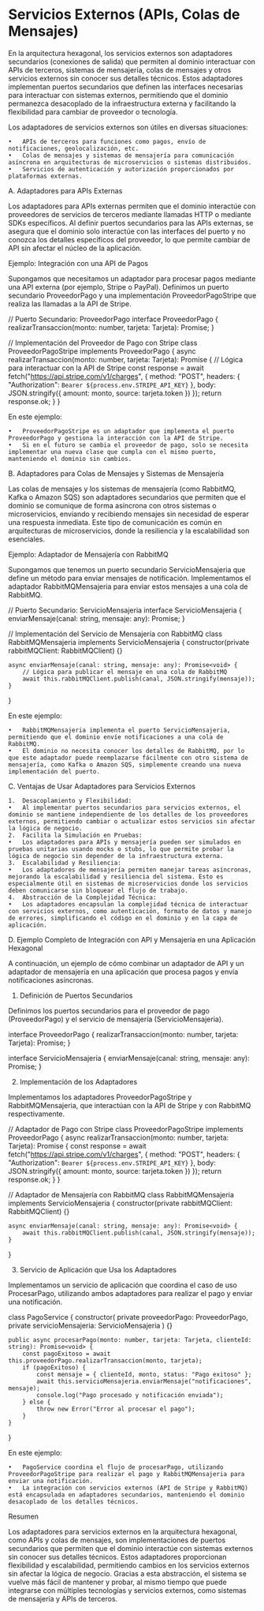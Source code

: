 # Servicios Externos (APIs, Colas de Mensajes)

En la arquitectura hexagonal, los servicios externos son adaptadores secundarios (conexiones de salida) que permiten al dominio interactuar con APIs de terceros, sistemas de mensajería, colas de mensajes y otros servicios externos sin conocer sus detalles técnicos. Estos adaptadores implementan puertos secundarios que definen las interfaces necesarias para interactuar con sistemas externos, permitiendo que el dominio permanezca desacoplado de la infraestructura externa y facilitando la flexibilidad para cambiar de proveedor o tecnología.

Los adaptadores de servicios externos son útiles en diversas situaciones:

	•	APIs de terceros para funciones como pagos, envío de notificaciones, geolocalización, etc.
	•	Colas de mensajes y sistemas de mensajería para comunicación asíncrona en arquitecturas de microservicios o sistemas distribuidos.
	•	Servicios de autenticación y autorización proporcionados por plataformas externas.

A. Adaptadores para APIs Externas

Los adaptadores para APIs externas permiten que el dominio interactúe con proveedores de servicios de terceros mediante llamadas HTTP o mediante SDKs específicos. Al definir puertos secundarios para las APIs externas, se asegura que el dominio solo interactúe con las interfaces del puerto y no conozca los detalles específicos del proveedor, lo que permite cambiar de API sin afectar el núcleo de la aplicación.

Ejemplo: Integración con una API de Pagos

Supongamos que necesitamos un adaptador para procesar pagos mediante una API externa (por ejemplo, Stripe o PayPal). Definimos un puerto secundario ProveedorPago y una implementación ProveedorPagoStripe que realiza las llamadas a la API de Stripe.

// Puerto Secundario: ProveedorPago
interface ProveedorPago {
    realizarTransaccion(monto: number, tarjeta: Tarjeta): Promise<boolean>;
}

// Implementación del Proveedor de Pago con Stripe
class ProveedorPagoStripe implements ProveedorPago {
    async realizarTransaccion(monto: number, tarjeta: Tarjeta): Promise<boolean> {
        // Lógica para interactuar con la API de Stripe
        const response = await fetch("https://api.stripe.com/v1/charges", {
            method: "POST",
            headers: { "Authorization": `Bearer ${process.env.STRIPE_API_KEY}` },
            body: JSON.stringify({ amount: monto, source: tarjeta.token })
        });
        return response.ok;
    }
}

En este ejemplo:

	•	ProveedorPagoStripe es un adaptador que implementa el puerto ProveedorPago y gestiona la interacción con la API de Stripe.
	•	Si en el futuro se cambia el proveedor de pago, solo se necesita implementar una nueva clase que cumpla con el mismo puerto, manteniendo el dominio sin cambios.

B. Adaptadores para Colas de Mensajes y Sistemas de Mensajería

Las colas de mensajes y los sistemas de mensajería (como RabbitMQ, Kafka o Amazon SQS) son adaptadores secundarios que permiten que el dominio se comunique de forma asíncrona con otros sistemas o microservicios, enviando y recibiendo mensajes sin necesidad de esperar una respuesta inmediata. Este tipo de comunicación es común en arquitecturas de microservicios, donde la resiliencia y la escalabilidad son esenciales.

Ejemplo: Adaptador de Mensajería con RabbitMQ

Supongamos que tenemos un puerto secundario ServicioMensajeria que define un método para enviar mensajes de notificación. Implementamos el adaptador RabbitMQMensajeria para enviar estos mensajes a una cola de RabbitMQ.

// Puerto Secundario: ServicioMensajeria
interface ServicioMensajeria {
    enviarMensaje(canal: string, mensaje: any): Promise<void>;
}

// Implementación del Servicio de Mensajería con RabbitMQ
class RabbitMQMensajeria implements ServicioMensajeria {
    constructor(private rabbitMQClient: RabbitMQClient) {}

    async enviarMensaje(canal: string, mensaje: any): Promise<void> {
        // Lógica para publicar el mensaje en una cola de RabbitMQ
        await this.rabbitMQClient.publish(canal, JSON.stringify(mensaje));
    }
}

En este ejemplo:

	•	RabbitMQMensajeria implementa el puerto ServicioMensajeria, permitiendo que el dominio envíe notificaciones a una cola de RabbitMQ.
	•	El dominio no necesita conocer los detalles de RabbitMQ, por lo que este adaptador puede reemplazarse fácilmente con otro sistema de mensajería, como Kafka o Amazon SQS, simplemente creando una nueva implementación del puerto.

C. Ventajas de Usar Adaptadores para Servicios Externos

	1.	Desacoplamiento y Flexibilidad:
	•	Al implementar puertos secundarios para servicios externos, el dominio se mantiene independiente de los detalles de los proveedores externos, permitiendo cambiar o actualizar estos servicios sin afectar la lógica de negocio.
	2.	Facilita la Simulación en Pruebas:
	•	Los adaptadores para APIs y mensajería pueden ser simulados en pruebas unitarias usando mocks o stubs, lo que permite probar la lógica de negocio sin depender de la infraestructura externa.
	3.	Escalabilidad y Resiliencia:
	•	Los adaptadores de mensajería permiten manejar tareas asíncronas, mejorando la escalabilidad y resiliencia del sistema. Esto es especialmente útil en sistemas de microservicios donde los servicios deben comunicarse sin bloquear el flujo de trabajo.
	4.	Abstracción de la Complejidad Técnica:
	•	Los adaptadores encapsulan la complejidad técnica de interactuar con servicios externos, como autenticación, formato de datos y manejo de errores, simplificando el código en el dominio y en la capa de aplicación.

D. Ejemplo Completo de Integración con API y Mensajería en una Aplicación Hexagonal

A continuación, un ejemplo de cómo combinar un adaptador de API y un adaptador de mensajería en una aplicación que procesa pagos y envía notificaciones asíncronas.

1. Definición de Puertos Secundarios

Definimos los puertos secundarios para el proveedor de pago (ProveedorPago) y el servicio de mensajería (ServicioMensajeria).

interface ProveedorPago {
    realizarTransaccion(monto: number, tarjeta: Tarjeta): Promise<boolean>;
}

interface ServicioMensajeria {
    enviarMensaje(canal: string, mensaje: any): Promise<void>;
}

2. Implementación de los Adaptadores

Implementamos los adaptadores ProveedorPagoStripe y RabbitMQMensajeria, que interactúan con la API de Stripe y con RabbitMQ respectivamente.

// Adaptador de Pago con Stripe
class ProveedorPagoStripe implements ProveedorPago {
    async realizarTransaccion(monto: number, tarjeta: Tarjeta): Promise<boolean> {
        const response = await fetch("https://api.stripe.com/v1/charges", {
            method: "POST",
            headers: { "Authorization": `Bearer ${process.env.STRIPE_API_KEY}` },
            body: JSON.stringify({ amount: monto, source: tarjeta.token })
        });
        return response.ok;
    }
}

// Adaptador de Mensajería con RabbitMQ
class RabbitMQMensajeria implements ServicioMensajeria {
    constructor(private rabbitMQClient: RabbitMQClient) {}

    async enviarMensaje(canal: string, mensaje: any): Promise<void> {
        await this.rabbitMQClient.publish(canal, JSON.stringify(mensaje));
    }
}

3. Servicio de Aplicación que Usa los Adaptadores

Implementamos un servicio de aplicación que coordina el caso de uso ProcesarPago, utilizando ambos adaptadores para realizar el pago y enviar una notificación.

class PagoService {
    constructor(
        private proveedorPago: ProveedorPago,
        private servicioMensajeria: ServicioMensajeria
    ) {}

    public async procesarPago(monto: number, tarjeta: Tarjeta, clienteId: string): Promise<void> {
        const pagoExitoso = await this.proveedorPago.realizarTransaccion(monto, tarjeta);
        if (pagoExitoso) {
            const mensaje = { clienteId, monto, status: "Pago exitoso" };
            await this.servicioMensajeria.enviarMensaje("notificaciones", mensaje);
            console.log("Pago procesado y notificación enviada");
        } else {
            throw new Error("Error al procesar el pago");
        }
    }
}

En este ejemplo:

	•	PagoService coordina el flujo de procesarPago, utilizando ProveedorPagoStripe para realizar el pago y RabbitMQMensajeria para enviar una notificación.
	•	La integración con servicios externos (API de Stripe y RabbitMQ) está encapsulada en adaptadores secundarios, manteniendo el dominio desacoplado de los detalles técnicos.

Resumen

Los adaptadores para servicios externos en la arquitectura hexagonal, como APIs y colas de mensajes, son implementaciones de puertos secundarios que permiten que el dominio interactúe con sistemas externos sin conocer sus detalles técnicos. Estos adaptadores proporcionan flexibilidad y escalabilidad, permitiendo cambios en los servicios externos sin afectar la lógica de negocio. Gracias a esta abstracción, el sistema se vuelve más fácil de mantener y probar, al mismo tiempo que puede integrarse con múltiples tecnologías y servicios externos, como sistemas de mensajería y APIs de terceros.